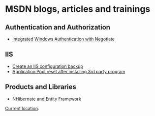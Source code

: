 # MSDN blogs, articles and trainings

## Authentication and Authorization
+ [Integrated Windows Authentication with Negotiate][AA1]

## IIS
+ [Create an IIS configuration backup][IIS1]
+ [Application Pool reset after installing 3rd party program][IIS2]

## Products and Libraries
+ [NHibernate and Entity Framework][PL1]




[Current location](https://blogs.msdn.microsoft.com/benjaminperkins).

[AA1]: 2011/2011-08-integrated-windows-authentication-with-negotiate.md

[IIS1]: /2011/2011-08-create-an-iis-configuration-backup.html
[IIS2]: 2011/2011-08-application-pool-reset-after-installing-3rd-party-program.html

[PL1]: 2011/2011-08-nhibernate-and-entity-framework.html


